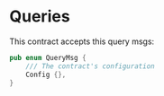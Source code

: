 # Queries

This contract accepts this query msgs:

```rust
pub enum QueryMsg {
    /// The contract's configuration
    Config {},
}
```
